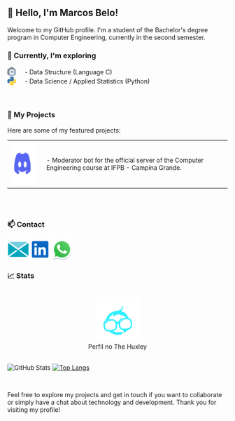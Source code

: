 ## 👋 Hello, I'm Marcos Belo!

Welcome to my GitHub profile. I'm a student of the Bachelor's degree program in Computer Engineering, currently in the second semester.
<br>

### 🌱 Currently, I'm exploring

<div style="display: flex; align-items: center;">
  <img src="https://raw.githubusercontent.com/marcovins/marcovins/master/icons/c.svg" alt="c" width="20" style="max-width: 100px;">
  <span style="margin-left: 20px;">- Data Structure (Language C)</span>
</div>
<div style="display: flex; align-items: center;">
  <img src="https://raw.githubusercontent.com/marcovins/marcovins/master/icons/python.svg" alt="Python" width="20" style="max-width: 100px;">
  <span style="margin-left: 20px;">- Data Science / Applied Statistics (Python)</span>
</div>

<br>
<br>

### 🚀 My Projects
Here are some of my featured projects:

<table>
  <tr>
    <td>
      <a href="https://github.com/marcovins/Projeto_Bot_Discord">
        <img src="https://raw.githubusercontent.com/marcovins/marcovins/master/icons/discord.svg" width="100" height="100" alt="Ícone do discord">
      </a>
    </td>
    <td style="padding-left: 20px;">
      <span>- Moderator bot for the official server of the Computer Engineering course at IFPB - Campina Grande.</span>
    </td>
  </tr>
</table>

<br>
<br>

### 📫 Contact

<a href="mailto:marcosbelods@gmail.com">
  <img align="left" alt="E-mail" width="50" height="50" src="https://raw.githubusercontent.com/marcovins/marcovins/master/icons/email.svg" />
</a>
<a href="https://www.linkedin.com/in/marcos-belo-b78775271/">
  <img align="left" alt="LinkedIn" width="50" height="50" src="https://raw.githubusercontent.com/marcovins/marcovins/master/icons/linkedin.svg" />
</a>
<a href="https://api.whatsapp.com/send?phone=5583988152350">
  <img align="left" alt="WhatsApp" width="50" height="50" src="https://raw.githubusercontent.com/marcovins/marcovins/master/icons/whatsapp.svg" />
</a>

<br>
<br>
<br>

### 📈 Stats

<br>

<div style="text-align: center;">
  <a href="https://www.thehuxley.com/profile/44467">
    <img src="https://raw.githubusercontent.com/marcovins/marcovins/master/icons/hux.svg" width="100" height="100" alt="Ícone do The Huxley">
  </a>
  <div style="text-align: center;">
    <span>Perfil no The Huxley</span>
  </div>
</div>

<br>

![GitHub Stats](https://github-readme-stats.vercel.app/api?username=marcovins&show_icons=true&theme=tokyonight&height=200) [![Top Langs](https://github-readme-stats.vercel.app/api/top-langs/?username=marcovins&theme=tokyonight&layout=donut&height=200)](https://github.com/marcovins/github-readme-stats)

<br>

Feel free to explore my projects and get in touch if you want to collaborate or simply have a chat about technology and development. Thank you for visiting my profile!
